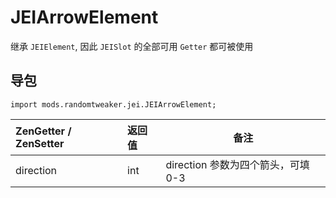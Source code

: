 # JEIArrowElement

继承 `JEIElement`, 因此 `JEISlot` 的全部可用 `Getter` 都可被使用

## 导包

```zenscript
import mods.randomtweaker.jei.JEIArrowElement;
```

| ZenGetter / ZenSetter  | 返回值 | 备注                             |
| :-------- | :----- | ------------------------------ |
| direction | int    | direction 参数为四个箭头，可填 0-3 |
